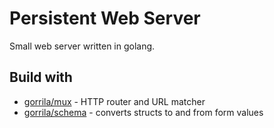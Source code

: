 # Persistent Web Server

Small web server written in golang.

## Build with

- [gorrila/mux](github.com/gorilla/mux) - HTTP router and URL matcher
- [gorrila/schema](github.com/gorilla/schema) - converts structs to and from form values